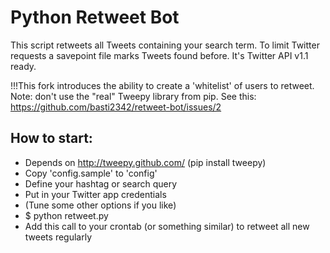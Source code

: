 Python Retweet Bot
==================

This script retweets all Tweets containing your search term. To limit Twitter requests a savepoint file marks Tweets found before. It's Twitter API v1.1 ready.

!!!This fork introduces the ability to create a 'whitelist' of users to retweet.
Note: don't use the "real" Tweepy library from pip. See this: https://github.com/basti2342/retweet-bot/issues/2

How to start:
-------------
* Depends on http://tweepy.github.com/ (pip install tweepy)
* Copy 'config.sample' to 'config'
* Define your hashtag or search query
* Put in your Twitter app credentials
* (Tune some other options if you like)
* $ python retweet.py
* Add this call to your crontab (or something similar) to retweet all new tweets regularly
